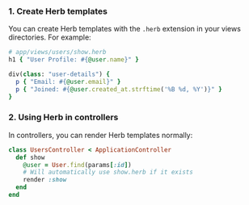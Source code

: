 ### 1. Create Herb templates
You can create Herb templates with the `.herb` extension in your views directories. For example:

``` ruby
# app/views/users/show.herb
h1 { "User Profile: #{@user.name}" }

div(class: "user-details") {
  p { "Email: #{@user.email}" }
  p { "Joined: #{@user.created_at.strftime('%B %d, %Y')}" }
}
```

### 2. Using Herb in controllers
In controllers, you can render Herb templates normally:

``` ruby
class UsersController < ApplicationController
  def show
    @user = User.find(params[:id])
    # Will automatically use show.herb if it exists
    render :show
  end
end
```
